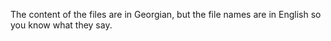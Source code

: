 The content of the files are in Georgian, but the file names are in English so you know what they say.
